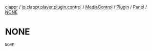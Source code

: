 [clappr](../../../../index.md) / [io.clappr.player.plugin.control](../../../index.md) / [MediaControl](../../index.md) / [Plugin](../index.md) / [Panel](index.md) / [NONE](./-n-o-n-e.md)

# NONE

`NONE`